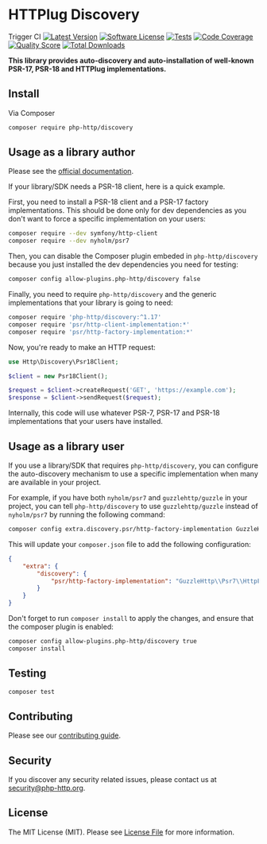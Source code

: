 # HTTPlug Discovery

Trigger CI
[![Latest Version](https://img.shields.io/github/release/php-http/discovery.svg?style=flat-square)](https://github.com/php-http/discovery/releases)
[![Software License](https://img.shields.io/badge/license-MIT-brightgreen.svg?style=flat-square)](LICENSE)
[![Tests](https://github.com/php-http/discovery/actions/workflows/ci.yml/badge.svg?branch=1.x)](https://github.com/php-http/discovery/actions/workflows/ci.yml?query=branch%3A1.x)
[![Code Coverage](https://img.shields.io/scrutinizer/coverage/g/php-http/discovery.svg?style=flat-square)](https://scrutinizer-ci.com/g/php-http/discovery)
[![Quality Score](https://img.shields.io/scrutinizer/g/php-http/discovery.svg?style=flat-square)](https://scrutinizer-ci.com/g/php-http/discovery)
[![Total Downloads](https://img.shields.io/packagist/dt/php-http/discovery.svg?style=flat-square)](https://packagist.org/packages/php-http/discovery)

**This library provides auto-discovery and auto-installation of well-known PSR-17, PSR-18 and HTTPlug implementations.**


## Install

Via Composer

``` bash
composer require php-http/discovery
```


## Usage as a library author

Please see the [official documentation](http://php-http.readthedocs.org/en/latest/discovery.html).

If your library/SDK needs a PSR-18 client, here is a quick example.

First, you need to install a PSR-18 client and a PSR-17 factory implementations.
This should be done only for dev dependencies as you don't want to force a
specific implementation on your users:

```bash
composer require --dev symfony/http-client
composer require --dev nyholm/psr7
```

Then, you can disable the Composer plugin embeded in `php-http/discovery`
because you just installed the dev dependencies you need for testing:

```bash
composer config allow-plugins.php-http/discovery false
```

Finally, you need to require `php-http/discovery` and the generic implementations
that your library is going to need:

```bash
composer require 'php-http/discovery:^1.17'
composer require 'psr/http-client-implementation:*'
composer require 'psr/http-factory-implementation:*'
```

Now, you're ready to make an HTTP request:

```php
use Http\Discovery\Psr18Client;

$client = new Psr18Client();

$request = $client->createRequest('GET', 'https://example.com');
$response = $client->sendRequest($request);
```

Internally, this code will use whatever PSR-7, PSR-17 and PSR-18 implementations
that your users have installed.


## Usage as a library user

If you use a library/SDK that requires `php-http/discovery`, you can configure
the auto-discovery mechanism to use a specific implementation when many are
available in your project.

For example, if you have both `nyholm/psr7` and `guzzlehttp/guzzle` in your
project, you can tell `php-http/discovery` to use `guzzlehttp/guzzle` instead of
`nyholm/psr7` by running the following command:

```bash
composer config extra.discovery.psr/http-factory-implementation GuzzleHttp\\Psr7\\HttpFactory
```

This will update your `composer.json` file to add the following configuration:

```json
{
    "extra": {
        "discovery": {
            "psr/http-factory-implementation": "GuzzleHttp\\Psr7\\HttpFactory"
        }
    }
}
```

Don't forget to run `composer install` to apply the changes, and ensure that
the composer plugin is enabled:

```bash
composer config allow-plugins.php-http/discovery true
composer install
```


## Testing

``` bash
composer test
```


## Contributing

Please see our [contributing guide](http://docs.php-http.org/en/latest/development/contributing.html).


## Security

If you discover any security related issues, please contact us at [security@php-http.org](mailto:security@php-http.org).


## License

The MIT License (MIT). Please see [License File](LICENSE) for more information.
